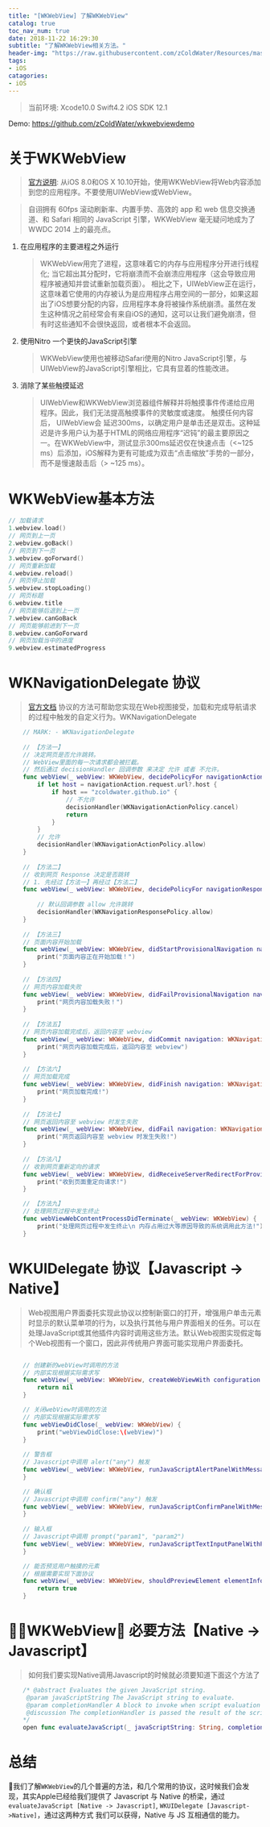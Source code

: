 ```yaml
---
title: "[WKWebView] 了解WKWebView"
catalog: true
toc_nav_num: true
date: 2018-11-22 16:29:30
subtitle: "了解WKWebView相关方法。"
header-img: "https://raw.githubusercontent.com/zColdWater/Resources/master/Images/thegoldengatebridg.jpg"
tags:
- iOS
catagories:
- iOS
---
```

> 当前环境: Xcode10.0 Swift4.2 iOS SDK 12.1

Demo: https://github.com/zColdWater/wkwebviewdemo


关于WKWebView
=======
> [官方说明](https://developer.apple.com/documentation/webkit/wkwebview): 从iOS 8.0和OS X 10.10开始，使用WKWebView将Web内容添加到您的应用程序。不要使用UIWebView或WebView。

> 自诩拥有 60fps 滚动刷新率、内置手势、高效的 app 和 web 信息交换通道、和 Safari 相同的 JavaScript 引擎，WKWebView 毫无疑问地成为了 WWDC 2014 上的最亮点。

1. 在应用程序的主要进程之外运行  

    > WKWebView用完了进程，这意味着它的内存与应用程序分开进行线程化; 当它超出其分配时，它将崩溃而不会崩溃应用程序（这会导致应用程序被通知并尝试重新加载页面）。 
    相比之下，UIWebView正在运行，这意味着它使用的内存被认为是应用程序占用空间的一部分，如果这超出了iOS想要分配的内容，应用程序本身将被操作系统崩溃。虽然在发生这种情况之前经常会有来自iOS的通知，这可以让我们避免崩溃，但有时这些通知不会很快返回，或者根本不会返回。  
2. 使用Nitro 一个更快的JavaScript引擎  

    > WKWebView使用也被移动Safari使用的Nitro JavaScript引擎，与UIWebView的JavaScript引擎相比，它具有显着的性能改进。  

3. 消除了某些触摸延迟  

    > UIWebView和WKWebView浏览器组件解释并将触摸事件传递给应用程序。因此，我们无法提高触摸事件的灵敏度或速度。
    触摸任何内容后， UIWebView会  延迟300ms，以确定用户是单击还是双击。这种延迟是许多用户认为基于HTML的网络应用程序“迟钝”的最主要原因之一。在WKWebView中，测试显示300ms延迟仅在快速点击（<~125 ms）后添加，iOS解释为更有可能成为双击“点击缩放”手势的一部分，而不是慢速敲击后（> ~125 ms）。


WKWebView基本方法
=======

```Swift
// 加载请求
1.webview.load()  
// 网页到上一页
2.webview.goBack()  
// 网页到下一页
3.webview.goForward()  
// 网页重新加载
4.webview.reload()  
// 网页停止加载
5.webview.stopLoading()  
// 网页标题
6.webview.title  
// 网页能够后退到上一页
7.webview.canGoBack  
// 网页能够前进到下一页
8.webview.canGoForward  
// 网页加载当中的进度
9.webview.estimatedProgress 
```

WKNavigationDelegate 协议 
=======
> [官方文档](https://developer.apple.com/documentation/webkit/wknavigationdelegate) 协议的方法可帮助您实现在Web视图接受，加载和完成导航请求的过程中触发的自定义行为。WKNavigationDelegate

```Swift
    // MARK: - WKNavigationDelegate
    
    // 【方法一】
    // 决定网页是否允许跳转。
    // WebView里面的每一次请求都会被拦截。
    // 然后通过 decisionHandler 回调参数 来决定 允许 或者 不允许。
    func webView(_ webView: WKWebView, decidePolicyFor navigationAction: WKNavigationAction, decisionHandler: @escaping (WKNavigationActionPolicy) -> Void) {
        if let host = navigationAction.request.url?.host {
            if host == "zcoldwater.github.io" {
                // 不允许
                decisionHandler(WKNavigationActionPolicy.cancel)
                return
            }
        }
        // 允许
        decisionHandler(WKNavigationActionPolicy.allow)
    }
    
    // 【方法二】
    // 收到网页 Response 决定是否跳转
    // 1. 先经过【方法一】再经过【方法二】
    func webView(_ webView: WKWebView, decidePolicyFor navigationResponse: WKNavigationResponse, decisionHandler: @escaping (WKNavigationResponsePolicy) -> Void) {
        
        // 默认回调参数 allow 允许跳转
        decisionHandler(WKNavigationResponsePolicy.allow)
    }
    
    // 【方法三】
    // 页面内容开始加载
    func webView(_ webView: WKWebView, didStartProvisionalNavigation navigation: WKNavigation!) {
        print("页面内容正在开始加载！")
    }
    
    // 【方法四】
    // 网页内容加载失败
    func webView(_ webView: WKWebView, didFailProvisionalNavigation navigation: WKNavigation!, withError error: Error) {
        print("网页内容加载失败！")
    }
    
    // 【方法五】
    // 网页内容加载完成后，返回内容至 webview
    func webView(_ webView: WKWebView, didCommit navigation: WKNavigation!) {
        print("网页内容加载完成后，返回内容至 webview")
    }
    
    // 【方法六】
    // 网页加载完成
    func webView(_ webView: WKWebView, didFinish navigation: WKNavigation!) {
        print("网页加载完成!")
    }
    
    // 【方法七】
    // 网页返回内容至 webview 时发生失败
    func webView(_ webView: WKWebView, didFail navigation: WKNavigation!, withError error: Error) {
        print("网页返回内容至 webview 时发生失败!")
    }
    
    // 【方法八】
    // 收到网页重新定向的请求
    func webView(_ webView: WKWebView, didReceiveServerRedirectForProvisionalNavigation navigation: WKNavigation!) {
        print("收到页面重定向请求!")
    }

    // 【方法九】
    // 处理网页过程中发生终止
    func webViewWebContentProcessDidTerminate(_ webView: WKWebView) {
        print("处理网页过程中发生终止\n 内存占用过大等原因导致的系统调用此方法!")
    }
```


WKUIDelegate 协议【Javascript -> Native】
=======
> Web视图用户界面委托实现此协议以控制新窗口的打开，增强用户单击元素时显示的默认菜单项的行为，以及执行其他与用户界面相关的任务。可以在处理JavaScript或其他插件内容时调用这些方法。默认Web视图实现假定每个Web视图有一个窗口，因此非传统用户界面可能实现用户界面委托。 

```Swift

    // 创建新的webView时调用的方法
    // 内部实现根据实际需求写
    func webView(_ webView: WKWebView, createWebViewWith configuration: WKWebViewConfiguration, for navigationAction: WKNavigationAction, windowFeatures: WKWindowFeatures) -> WKWebView? {
        return nil
    }

    // 关闭webView时调用的方法
    // 内部实现根据实际需求写
    func webViewDidClose(_ webView: WKWebView) {
        print("webViewDidClose:\(webView)")
    }
    
    // 警告框
    // Javascript中调用 alert("any") 触发
    func webView(_ webView: WKWebView, runJavaScriptAlertPanelWithMessage message: String, initiatedByFrame frame: WKFrameInfo, completionHandler: @escaping () -> Void) {
    }

    // 确认框    
    // Javascript中调用 confirm("any") 触发
    func webView(_ webView: WKWebView, runJavaScriptConfirmPanelWithMessage message: String, initiatedByFrame frame: WKFrameInfo, completionHandler: @escaping (Bool) -> Void) {
    }
    
    // 输入框
    // Javascript中调用 prompt("param1", "param2")
    func webView(_ webView: WKWebView, runJavaScriptTextInputPanelWithPrompt prompt: String, defaultText: String?, initiatedByFrame frame: WKFrameInfo, completionHandler: @escaping (String?) -> Void) {
    }

    // 能否预览用户触摸的元素
    // 根据需要实现下面协议
    func webView(_ webView: WKWebView, shouldPreviewElement elementInfo: WKPreviewElementInfo) -> Bool {
        return true
    }
```

WKWebView 必要方法【Native -> Javascript】
=======
> 如何我们要实现Native调用Javascript的时候就必须要知道下面这个方法了

```Swift
    /* @abstract Evaluates the given JavaScript string.
     @param javaScriptString The JavaScript string to evaluate.
     @param completionHandler A block to invoke when script evaluation completes or fails.
     @discussion The completionHandler is passed the result of the script evaluation or an error.
    */
    open func evaluateJavaScript(_ javaScriptString: String, completionHandler: ((Any?, Error?) -> Void)? = nil)
```


总结
=======
我们了解`WKWebView`的几个普遍的方法，和几个常用的协议，这时候我们会发现，其实Apple已经给我们提供了 Javascript 与 Native 的桥梁，通过 `evaluateJavaScript [Native -> Javascript]`, `WKUIDelegate [Javascript->Native]`，通过这两种方式 我们可以获得，Native 与 JS 互相通信的能力。


